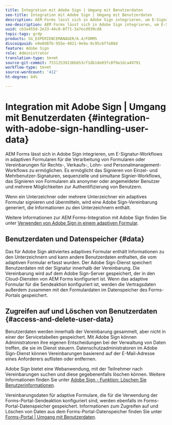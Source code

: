 ```yaml
---
title: Integration mit Adobe Sign | Umgang mit Benutzerdaten
seo-title: Integration mit Adobe Sign | Umgang mit Benutzerdaten
description: AEM Forms lässt sich in Adobe Sign integrieren, um E-Signatur-Workflows in adaptiven Formularen für die Verarbeitung von Formularen oder Vereinbarungen für Rechts-, Verkaufs-, Lohn- und Personalmanagement-Workflows zu ermöglichen. Näheres zu Benutzerdaten, Datenspeichern und dem Zugriff auf und Löschen von Benutzerdaten.
seo-description: AEM Forms lässt sich in Adobe Sign integrieren, um E-Signatur-Workflows in adaptiven Formularen für die Verarbeitung von Formularen oder Vereinbarungen für Rechts-, Verkaufs-, Lohn- und Personalmanagement-Workflows zu ermöglichen. Näheres zu Benutzerdaten, Datenspeichern und dem Zugriff auf und Löschen von Benutzerdaten.
uuid: cb3a455d-2e33-44c8-8f71-3a7ecd939cd8
topic-tags: grdp
products: SG_EXPERIENCEMANAGER/6.4/FORMS
discoiquuid: e9e0d8fb-955e-4021-9e9a-9c95c6ffe88d
feature: Adobe Sign
role: Administrator
translation-type: tm+mt
source-git-commit: 75312539136bb53cf1db1de03fc0f9a1dca49791
workflow-type: tm+mt
source-wordcount: '412'
ht-degree: 84%

---
```



# Integration mit Adobe Sign | Umgang mit Benutzerdaten {#integration-with-adobe-sign-handling-user-data}

AEM Forms lässt sich in Adobe Sign integrieren, um E-Signatur-Workflows in adaptiven Formularen für die Verarbeitung von Formularen oder Vereinbarungen für Rechts-, Verkaufs-, Lohn- und Personalmanagement-Workflows zu ermöglichen. Es ermöglicht das Signieren von Einzel- und Mehrbenutzer-Signaturen, sequenzielle und simultane Signier-Workflows, das Signieren von Formularen als anonymer oder angemeldeter Benutzer und mehrere Möglichkeiten zur Authentifizierung von Benutzern.

Wenn ein Unterzeichner oder mehrere Unterzeichner ein adaptives Formular signieren und übermitteln, wird eine Adobe Sign-Vereinbarung generiert, die Informationen zu den Unterzeichnern enthält.

Weitere Informationen zur AEM Forms-Integration mit Adobe Sign finden Sie unter [Verwenden von Adobe Sign in einem adaptiven Formular](/help/forms/using/working-with-adobe-sign.md).

## Benutzerdaten und Datenspeicher {#data}

Das für Adobe Sign aktiviertes adaptives Formular enthält Informationen zu den Unterzeichnern und kann andere Benutzerdaten enthalten, die vom adaptiven Formular erfasst wurden. Der Adobe Sign-Dienst speichert Benutzerdaten mit der Signatur innerhalb der Vereinbarung. Die Vereinbarung wird auf dem Adobe Sign-Server gespeichert, der in den Cloud-Diensten von AEM Forms konfiguriert ist. Wenn das adaptive Formular für die Sendeaktion konfiguriert ist, werden die Vertragsdaten außerdem zusammen mit den Formulardaten im Datenspeicher des Forms-Portals gespeichert.

## Zugreifen auf und Löschen von Benutzerdaten {#access-and-delete-user-data}

Benutzerdaten werden innerhalb der Vereinbarung gesammelt, aber nicht in einer der Servicetabellen gespeichert. Mit Adobe Sign können Administratoren ihre eigenen Entscheidungen bei der Verwaltung von Daten treffen, die sie im Dienst steuern. Datenschutzadministratoren im Adobe Sign-Dienst können Vereinbarungen basierend auf der E-Mail-Adresse eines Anforderers auflisten oder entfernen.

Adobe Sign bietet eine Webanwendung, mit der Teilnehmer nach Vereinbarungen suchen und diese gegebenenfalls löschen können. Weitere Informationen finden Sie unter [Adobe Sign - Funktion: Löschen Sie Benutzerinformationen](https://helpx.adobe.com/sign/help/adobesign_gdpr_user_deletion.html).

Vereinbarungsdaten für adaptive Formulare, die für die Verwendung der Forms-Portal-Sendeaktion konfiguriert sind, werden ebenfalls im Forms-Portal-Datenspeicher gespeichert. Informationen zum Zugreifen auf und Löschen von Daten aus dem Forms-Portal-Datenspeicher finden Sie unter [Forms-Portal | Umgang mit Benutzerdaten](/help/forms/using/forms-portal-handling-user-data.md).
